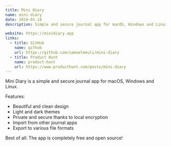 ```yaml
---
title: Mini Diary
name: mini-diary
date: 2019-01-18
description: Simple and secure journal app for macOS, Windows and Linux

website: https://minidiary.app
links:
  - title: GitHub
    name: github
    url: https://github.com/samuelmeuli/mini-diary
  - title: Product Hunt
    name: product-hunt
    url: https://www.producthunt.com/posts/mini-diary
---
```


Mini Diary is a simple and secure journal app for macOS, Windows and Linux.

Features:

- Beautiful and clean design
- Light and dark themes
- Private and secure thanks to local encryption
- Import from other journal apps
- Export to various file formats

Best of all: The app is completely free and open source!
